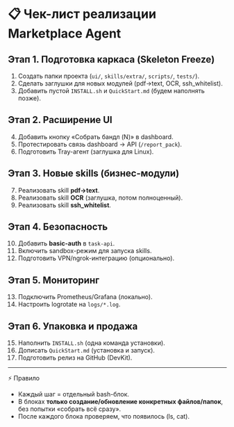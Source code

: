 # 📋 Чек-лист реализации Marketplace Agent

## Этап 1. Подготовка каркаса (Skeleton Freeze)
1. Создать папки проекта (`ui/`, `skills/extra/`, `scripts/`, `tests/`).  
2. Сделать заглушки для новых модулей (pdf→text, OCR, ssh_whitelist).  
3. Добавить пустой `INSTALL.sh` и `QuickStart.md` (будем наполнять позже).  

## Этап 2. Расширение UI
4. Добавить кнопку «Собрать бандл (N)» в dashboard.  
5. Протестировать связь dashboard → API (`/report_pack`).  
6. Подготовить Tray-агент (заглушка для Linux).  

## Этап 3. Новые skills (бизнес-модули)
7. Реализовать skill **pdf→text**.  
8. Реализовать skill **OCR** (заглушка, потом полноценный).  
9. Реализовать skill **ssh_whitelist**.  

## Этап 4. Безопасность
10. Добавить **basic-auth** в `task-api`.  
11. Включить sandbox-режим для запуска skills.  
12. Подготовить VPN/ngrok-интеграцию (опционально).  

## Этап 5. Мониторинг
13. Подключить Prometheus/Grafana (локально).  
14. Настроить logrotate на `logs/*.log`.  

## Этап 6. Упаковка и продажа
15. Наполнить `INSTALL.sh` (одна команда установки).  
16. Дописать `QuickStart.md` (установка и запуск).  
17. Подготовить релиз на GitHub (DevKit).  

---

⚡ Правило
- Каждый шаг = отдельный bash-блок.  
- В блоках **только создание/обновление конкретных файлов/папок**, без попытки «собрать всё сразу».  
- После каждого блока проверяем, что появилось (ls, cat).  

